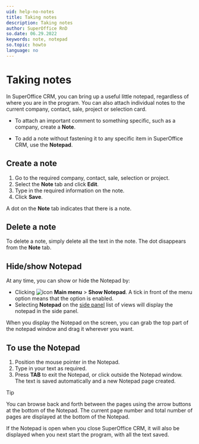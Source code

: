 ```yaml
---
uid: help-no-notes
title: Taking notes
description: Taking notes
author: SuperOffice RnD
so.date: 06.29.2022
keywords: note, notepad
so.topic: howto
language: no
---
```


# Taking notes

In SuperOffice CRM, you can bring up a useful little notepad, regardless of where you are in the program. You can also attach individual notes to the current company, contact, sale, project or selection card.

* To attach an important comment to something specific, such as a company, create a **Note**.

* To add a note without fastening it to any specific item in SuperOffice CRM, use the **Notepad**.

## Create a note

1. Go to the required company, contact, sale, selection or project.
2. Select the **Note** tab and click **Edit**.
3. Type in the required information on the note.
4. Click **Save**.

A dot on the **Note** tab indicates that there is a note.

## Delete a note

To delete a note, simply delete all the text in the note. The dot disappears from the **Note** tab.

## Hide/show Notepad

At any time, you can show or hide the Notepad by:

* Clicking ![icon][img1] **Main menu** > **Show Notepad**. A tick in front of the menu option means that the option is enabled.
* Selecting **Notepad** on the [side panel][1] list of views will display the notepad in the side panel.

When you display the Notepad on the screen, you can grab the top part of the notepad window and drag it wherever you want.

## To use the Notepad

1. Position the mouse pointer in the Notepad.
2. Type in your text as required.
3. Press **TAB** to exit the Notepad, or click outside the Notepad window. The text is saved automatically and a new Notepad page created.

> [!TIP]
> You can browse back and forth between the pages using the arrow buttons at the bottom of the Notepad. The current page number and total number of pages are displayed at the bottom of the Notepad.

If the Notepad is open when you close SuperOffice CRM, it will also be displayed when you next start the program, with all the text saved.

<!-- Referenced links -->
[1]: main-screen/side-panel.md

<!-- Referenced images -->
[img1]: ../../../media/icons/main-menu-small.png

